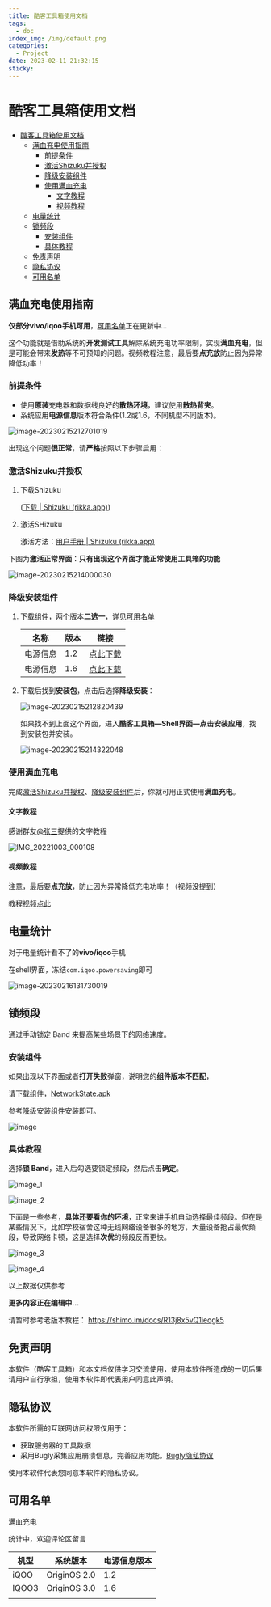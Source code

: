 ```yaml
---
title: 酷客工具箱使用文档
tags:
  - doc
index_img: /img/default.png
categories:
  - Project
date: 2023-02-11 21:32:15
sticky:
---
```


# 酷客工具箱使用文档

- [酷客工具箱使用文档](#酷客工具箱使用文档)
  - [满血充电使用指南](#满血充电使用指南)
    - [前提条件](#前提条件)
    - [激活Shizuku并授权](#激活shizuku并授权)
    - [降级安装组件](#降级安装组件)
    - [使用满血充电](#使用满血充电)
      - [文字教程](#文字教程)
      - [视频教程](#视频教程)
  - [电量统计](#电量统计)
  - [锁频段](#锁频段)
    - [安装组件](#安装组件)
    - [具体教程](#具体教程)
  - [免责声明](#免责声明)
  - [隐私协议](#隐私协议)
  - [可用名单](#可用名单)

## 满血充电使用指南

**仅部分vivo/iqoo手机可用**，[可用名单](#可用名单)正在更新中...

这个功能就是借助系统的**开发测试工具**解除系统充电功率限制，实现**满血充电**，但是可能会带来**发热**等不可预知的问题。视频教程注意，最后要**点充放**防止因为异常降低功率！

### 前提条件

- 使用**原装**充电器和数据线良好的**散热环境**，建议使用**散热背夹**。
- 系统应用**电源信息**版本符合条件(1.2或1.6，不同机型不同版本)。

![image-20230215212701019](./img/image-20230215212701019.png)

出现这个问题**很正常**，请**严格**按照以下步骤启用：

### 激活Shizuku并授权

1. 下载Shizuku

   ([下载 | Shizuku (rikka.app)](https://shizuku.rikka.app/zh-hans/download/))

2. 激活SHizuku

   激活方法：[用户手册 | Shizuku (rikka.app)](https://shizuku.rikka.app/zh-hans/guide/setup/)

下图为**激活正常界面**：**只有出现这个界面才能正常使用工具箱的功能**

![image-20230215214000030](./img/image-20230215214000030.png)

### 降级安装组件

1. 下载组件，两个版本**二选一**，详见[可用名单]()

   | 名称     | 版本 | 链接                                                                                                   |
   | -------- | ---- | ------------------------------------------------------------------------------------------------------ |
   | 电源信息 | 1.2  | [点此下载](https://yorick.love/file/%E7%94%B5%E6%BA%90%E4%BF%A1%E6%81%AF-com.vivo.fuelsummary-1.2.apk) |
   | 电源信息 | 1.6  | [点此下载](https://yorick.love/file/%E7%94%B5%E6%BA%90%E4%BF%A1%E6%81%AF-com.vivo.fuelsummary-1.6.apk) |

2. 下载后找到**安装包**，点击后选择**降级安装**：

   ![image-20230215212820439](./img/image-20230215212820439.png)

   如果找不到上面这个界面，进入**酷客工具箱—Shell界面—点击安装应用**，找到安装包并安装。

   ![image-20230215214322048](./img/image-20230215214322048.png)

### 使用满血充电

完成[激活Shizuku并授权](#激活Shizuku并授权)、[降级安装组件](#降级安装组件)后，你就可用正式使用**满血充电**。

#### 文字教程

感谢群友[@张三]()提供的文字教程

![IMG_20221003_000108](./img/IMG_20221003_000108.jpg)

#### 视频教程

注意，最后要**点充放**，防止因为异常降低充电功率！（视频没提到）

[教程视频点此](https://www.bilibili.com/video/BV1Fj411K7G4/)


## 电量统计

对于电量统计看不了的**vivo/iqoo**手机

在shell界面，冻结`com.iqoo.powersaving`即可

![image-20230216131730019](./img/image-20230216131730019.png)

## 锁频段

通过手动锁定 Band 来提高某些场景下的网络速度。

### 安装组件

如果出现以下界面或者**打开失败**弹窗，说明您的**组件版本不匹配**，

请下载组件，[NetworkState.apk](https://yorick.love/file/NetworkState.apk)

参考[降级安装组件](#降级安装组件)安装即可。

![image](./img/image.png)

### 具体教程

选择**锁 Band**，进入后勾选要锁定频段，然后点击**确定**。

![image_1](./img/image_1.png)

![image_2](./img/image_2.png)

下面是一些参考，**具体还要看你的环境**，正常来讲手机自动选择最佳频段。但在是某些情况下，比如学校宿舍这种无线网络设备很多的地方，大量设备抢占最优频段，导致网络卡顿，这是选择**次优**的频段反而更快。

![image_3](./img/image_3.png)

![image_4](./img/image_4.png)

<p class="note note-warning">以上数据仅供参考</p> 



**更多内容正在编辑中...**

请暂时参考老版本教程：
https://shimo.im/docs/R13j8x5vQ1ieogk5

## 免责声明

本软件（酷客工具箱）和本文档仅供学习交流使用，使用本软件所造成的一切后果请用户自行承担，使用本软件即代表用户同意此声明。


## 隐私协议

本软件所需的互联网访问权限仅用于：
- 获取服务器的工具数据
- 采用Bugly采集应用崩溃信息，完善应用功能。[Bugly隐私协议](https://bugly.qq.com/v2/contract)

使用本软件代表您同意本软件的隐私协议。

## 可用名单

满血充电

统计中，欢迎评论区留言

| 机型  | 系统版本     | 电源信息版本 |
| ----- | ------------ | ------------ |
| iQOO  | OriginOS 2.0 | 1.2          |
| IQOO3 | OriginOS 3.0 | 1.6          |
|       |              |              |

